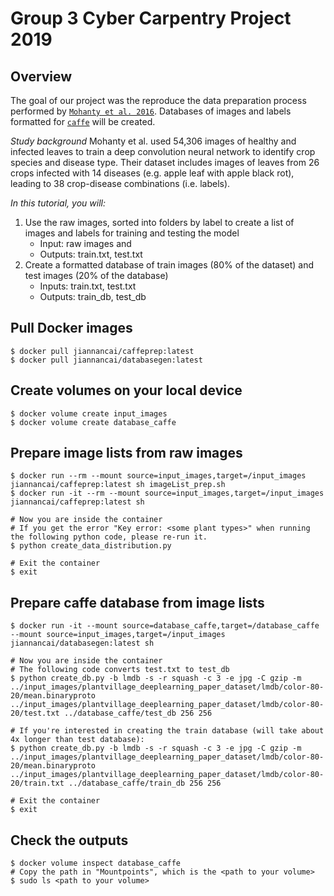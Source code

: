 # Group 3 Cyber Carpentry Project 2019

## Overview
The goal of our project was the reproduce the data preparation process performed by [`Mohanty et al. 2016`](<https://www.ncbi.nlm.nih.gov/pmc/articles/PMC5032846/>). Databases of images and labels formatted for [`caffe`](<https://caffe.berkeleyvision.org/>) will be created.

*Study background*
Mohanty et al. used 54,306 images of healthy and infected leaves to train a deep convolution neural network to identify crop species and disease type. Their dataset includes images of leaves from 26 crops infected with 14 diseases (e.g. apple leaf with apple black rot), leading to 38 crop-disease combinations (i.e. labels). 

*In this tutorial, you will:*
1. Use the raw images, sorted into folders by label to create a list of images and labels for training and testing the model
    - Input: raw images and
    - Outputs: train.txt, test.txt
3. Create a formatted database of train images (80% of the dataset) and test images (20% of the database)
    - Inputs: train.txt, test.txt
    - Outputs: train_db, test_db

## Pull Docker images
```
$ docker pull jiannancai/caffeprep:latest
$ docker pull jiannancai/databasegen:latest
```
## Create volumes on your local device
```
$ docker volume create input_images
$ docker volume create database_caffe
```
## Prepare image lists from raw images
```
$ docker run --rm --mount source=input_images,target=/input_images jiannancai/caffeprep:latest sh imageList_prep.sh
$ docker run -it --rm --mount source=input_images,target=/input_images jiannancai/caffeprep:latest sh

# Now you are inside the container
# If you get the error "Key error: <some plant types>" when running the following python code, please re-run it.
$ python create_data_distribution.py

# Exit the container
$ exit
```
## Prepare caffe database from image lists
```
$ docker run -it --mount source=database_caffe,target=/database_caffe --mount source=input_images,target=/input_images jiannancai/databasegen:latest sh

# Now you are inside the container
# The following code converts test.txt to test_db
$ python create_db.py -b lmdb -s -r squash -c 3 -e jpg -C gzip -m ../input_images/plantvillage_deeplearning_paper_dataset/lmdb/color-80-20/mean.binaryproto  ../input_images/plantvillage_deeplearning_paper_dataset/lmdb/color-80-20/test.txt ../database_caffe/test_db 256 256

# If you're interested in creating the train database (will take about 4x longer than test database):
$ python create_db.py -b lmdb -s -r squash -c 3 -e jpg -C gzip -m ../input_images/plantvillage_deeplearning_paper_dataset/lmdb/color-80-20/mean.binaryproto  ../input_images/plantvillage_deeplearning_paper_dataset/lmdb/color-80-20/train.txt ../database_caffe/train_db 256 256

# Exit the container
$ exit
```
## Check the outputs
```
$ docker volume inspect database_caffe
# Copy the path in "Mountpoints", which is the <path to your volume>
$ sudo ls <path to your volume>
